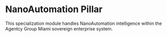 # NanoAutomation Pillar

This specialization module handles NanoAutomation intelligence within the Agentcy Group Miami sovereign enterprise system.
